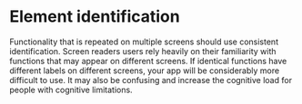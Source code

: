 # Element identification

Functionality that is repeated on multiple screens should use consistent identification. Screen readers users rely heavily on their familiarity with functions that may appear on different screens. If identical functions have different labels on different screens, your app will be considerably more difficult to use. It may also be confusing and increase the cognitive load for people with cognitive limitations.
